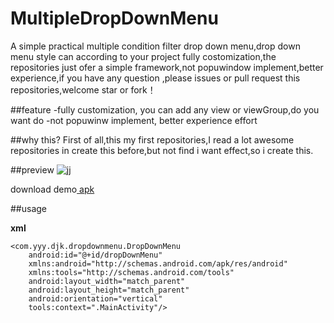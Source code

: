 # MultipleDropDownMenu

A simple practical multiple condition filter drop down menu,drop down menu style can according to your project fully costomization,the repositories just ofer a simple framework,not popuwindow implement,better experience,if you have any question ,please issues or pull request this repositories,welcome star or fork！

##feature
-fully customization, you can add any view or viewGroup,do you want do
-not popuwinw implement, better experience effort

##why this?
First of all,this my first repositories,I read a lot awesome repositories in create this before,but not find i want effect,so i create this.

##preview
![jj](https://github.com/dongjunkun/MultipleDropDownMenu/blob/master/art/simaple.gif)

download demo<a href="https://raw.githubusercontent.com/dongjunkun/DropDownMenu/master/app/build/outputs/apk/app-debug.apk">  apk</a>

##usage

**xml**
```
<com.yyy.djk.dropdownmenu.DropDownMenu
    android:id="@+id/dropDownMenu"
    xmlns:android="http://schemas.android.com/apk/res/android"
    xmlns:tools="http://schemas.android.com/tools"
    android:layout_width="match_parent"
    android:layout_height="match_parent"
    android:orientation="vertical"
    tools:context=".MainActivity"/>
```
    
